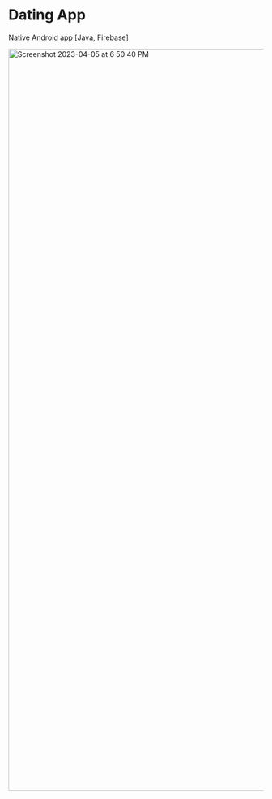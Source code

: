 
# Dating App

Native Android app [Java, Firebase]

<img width="1462" alt="Screenshot 2023-04-05 at 6 50 40 PM" src="https://user-images.githubusercontent.com/31673628/230220062-7db857f5-328b-4faf-ba3a-5cd184719662.png">
